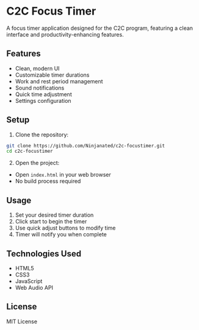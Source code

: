 # C2C Focus Timer

A focus timer application designed for the C2C program, featuring a clean interface and productivity-enhancing features.

## Features

- Clean, modern UI
- Customizable timer durations
- Work and rest period management
- Sound notifications
- Quick time adjustment
- Settings configuration

## Setup

1. Clone the repository:
```bash
git clone https://github.com/Ninjanated/c2c-focustimer.git
cd c2c-focustimer
```

2. Open the project:
- Open `index.html` in your web browser
- No build process required

## Usage

1. Set your desired timer duration
2. Click start to begin the timer
3. Use quick adjust buttons to modify time
4. Timer will notify you when complete

## Technologies Used

- HTML5
- CSS3
- JavaScript
- Web Audio API

## License

MIT License 
